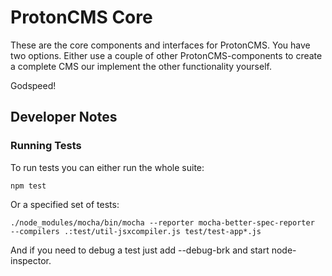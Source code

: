 # ProtonCMS Core

These are the core components and interfaces for ProtonCMS. You have two options. Either use a couple of other ProtonCMS-components to create a complete CMS our implement the other functionality yourself.

Godspeed!

## Developer Notes ###

### Running Tests ###
To run tests you can either run the whole suite:

    npm test

Or a specified set of tests:

    ./node_modules/mocha/bin/mocha --reporter mocha-better-spec-reporter  --compilers .:test/util-jsxcompiler.js test/test-app*.js

And if you need to debug a test just add --debug-brk and start node-inspector.


